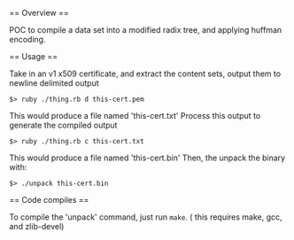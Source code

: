 == Overview ==

POC to compile a data set into a modified radix tree, 
and applying huffman encoding.


== Usage ==

Take in an v1 x509 certificate, and extract the 
content sets, output them to newline delimited output

  `$> ruby ./thing.rb d this-cert.pem`

This would produce a file named 'this-cert.txt'
Process this output to generate the compiled output

  `$> ruby ./thing.rb c this-cert.txt`

This would produce a file named 'this-cert.bin'
Then, the unpack the binary with:

  `$> ./unpack this-cert.bin`


== Code compiles ==

To compile the 'unpack' command, just run `make`.
( this requires make, gcc, and zlib-devel)

